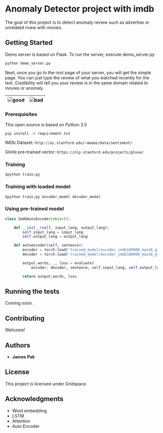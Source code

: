 # Anomaly Detector project with imdb

The goal of this project is to detect anomaly review such as advertise or unrelated rivew with movies.

## Getting Started

Demo server is based on Flask. To run the server, execute demo_server.py
```python
python demo_server.py
```

Next, once you go to the root page of your server, you will get the simple page.
You can just type the review of what you watched recently for the test. Credibility will tell you your review is in the same domain related to movies or anomaly. 

| ![good](pos.gif "test1") | ![bad](neg.gif "test2") |
|:---:|:---:|
             

### Prerequisites

This open source is based on Python 3.5

```
pip install -r requirement.txt
```

IMDb Dataset: `http://ai.stanford.edu/~amaas/data/sentiment/`

GloVe pre-trained vector: `https://nlp.stanford.edu/projects/glove/`

### Training


```shell
$python train.py
```

### Training with loaded model
```shell
$python train.py encoder_model decoder_model
```


### Using pre-trained model

```python
class ImdbAutoEncoder(object):

    def __init__(self, input_lang, output_lang):
        self.input_lang = input_lang
        self.output_lang = output_lang

    def autoencoder(self, sentence):
        encoder = torch.load('trained_model/encoder_imdb100000_max16_glove_0.3367996503444526_2.0', map_location={'cuda:0': 'cpu'})
        decoder = torch.load('trained_model/decoder_imdb100000_max16_glove_0.3367996503444526_2.0', map_location={'cuda:0': 'cpu'})

        output_words, _, loss = evaluate(
            encoder, decoder, sentence, self.input_lang, self.output_lang)

        return output_words, loss
```

## Running the tests

Coming soon.


## Contributing

Welcome!


## Authors

* **James Pak**


## License

This project is licensed under Gridspace.

## Acknowledgments

* Word embedding
* LSTM
* Attention
* Auto Encoder

